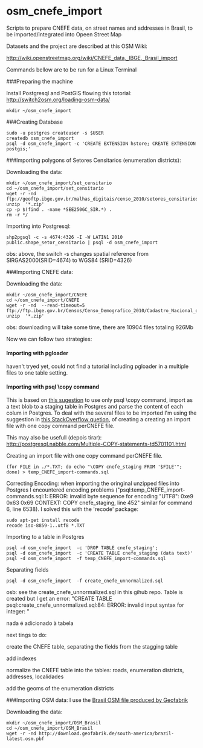 osm_cnefe_import
================

Scripts to prepare CNEFE data, on street names and addresses in Brasil, to be imported/integrated into Opeen Street Map

Datasets and the project are described at this OSM Wiki: 

http://wiki.openstreetmap.org/wiki/CNEFE_data,_IBGE,_Brasil_import

Commands bellow are to be run for a Linux Terminal

###Preparing the machine 

Install Postgresql and PostGIS flowing this totorial: http://switch2osm.org/loading-osm-data/


```
mkdir ~/osm_cnefe_import
```



###Creating Database


```
sudo -u postgres createuser -s $USER
createdb osm_cnefe_import
psql -d osm_cnefe_import -c 'CREATE EXTENSION hstore; CREATE EXTENSION postgis;'
```





###Importing polygons of Setores Censitarios (enumeration districts):


Downloading the data:
```
mkdir ~/osm_cnefe_import/set_censitario
cd ~/osm_cnefe_import/set_censitario
wget -r -nd ftp://geoftp.ibge.gov.br/malhas_digitais/censo_2010/setores_censitarios/
unzip  '*.zip'
cp -p $(find . -name *SEE250GC_SIR.*) . 
rm -r */
```

Importing into Postgresql:
```
shp2pgsql -c -s 4674:4326 -I -W LATIN1 2010  public.shape_setor_censitario | psql -d osm_cnefe_import
```
obs: above, the switch -s changes spatial reference from SIRGAS2000(SRID=4674)  to WGS84 (SRID=4326)


###Importing CNEFE data:

Downloading the data:
```
mkdir ~/osm_cnefe_import/CNEFE
cd ~/osm_cnefe_import/CNEFE
wget -r -nd  --read-timeout=5 ftp://ftp.ibge.gov.br/Censos/Censo_Demografico_2010/Cadastro_Nacional_de_Enderecos_Fins_Estatisticos/
unzip  '*.zip'
```
obs: downloading will take some time, there are 10904 files  totaling 926Mb 

Now we can follow two strategies:

#### Importing with pgloader 

haven't tryed yet, could not find a tutorial including pgloader in a multiple files to one table setting. 

#### Importing with psql \copy command

This is based on [this sugestion](http://www.postgresonline.com/journal/archives/157-Import-fixed-width-data-into-PostgreSQL-with-just-psql.html) to use only psql \copy command, import as a text blob to a staging table in Postgres and parse the content of each colum in Postgres.  To deal with the several files to be imported I'm using the suggestion in [this StackOverflow quetion](http://stackoverflow.com/questions/12646305/efficient-way-to-import-a-lot-of-csv-files-into-postgresql-db), of creating a creating an import file with one copy command perCNEFE file. 

This may also be usefull (depois tirar): http://postgresql.nabble.com/Multiple-COPY-statements-td5701101.html


Creating an import file with one copy command perCNEFE file. 

```
(for FILE in ./*.TXT; do echo "\COPY cnefe_staging FROM '$FILE'"; done) > temp_CNEFE_import-commands.sql
```

Correcting Encoding:
when importing the oringinal unzipped files into Postgres I encountered encoding problems ("psql:temp_CNEFE_import-commands.sql:1: ERROR:  invalid byte sequence for encoding "UTF8": 0xe9 0x63 0x69
CONTEXT:  COPY cnefe_staging, line 452"  similar for command 6, line 6538). I solved this with the 'recode' package:
```
sudo apt-get install recode
recode iso-8859-1..utf8 *.TXT
```

Importing to a table in Postgres
```
psql -d osm_cnefe_import  -c 'DROP TABLE cnefe_staging';
psql -d osm_cnefe_import  -c 'CREATE TABLE cnefe_staging (data text)'
psql -d osm_cnefe_import  -f temp_CNEFE_import-commands.sql
```

Separating fields
```
psql -d osm_cnefe_import  -f create_cnefe_unnormalized.sql
```
osb: see the create_cnefe_unnormalized.sql in this gihub repo. 
Table is created but I get an error:
"CREATE TABLE
psql:create_cnefe_unnormalized.sql:84: ERROR:  invalid input syntax for integer: "     

nada é adicionado à tabela

next tings to do: 

create the CNEFE table, separating the fields from the stagging table

add indexes

normalize the CNEFE table into the tables: roads, enumeration districts, addresses, localidades

add the geoms of the enumeration districts









###Importing OSM data:
I use the [Brasil OSM file produced by Geofabrik](http://download.geofabrik.de/south-america/brazil.html)

Downloading the data:
```
mkdir ~/osm_cnefe_import/OSM_Brasil
cd ~/osm_cnefe_import/OSM_Brasil
wget -r -nd http://download.geofabrik.de/south-america/brazil-latest.osm.pbf
```
